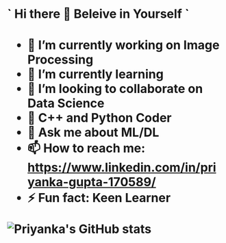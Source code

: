 <h1>` Hi there 👋 Beleive in Yourself `<h1>

- 🔭 I’m currently working on Image Processing
- 🌱 I’m currently learning 
- 👯 I’m looking to collaborate on Data Science
- 🤔 C++ and Python Coder
- 💬 Ask me about ML/DL
- 📫 How to reach me: https://www.linkedin.com/in/priyanka-gupta-170589/
- ⚡ Fun fact: Keen Learner

![Priyanka's GitHub stats](https://github-readme-stats.vercel.app/api?username=gpriya32&show_icons=true&theme=radical)


